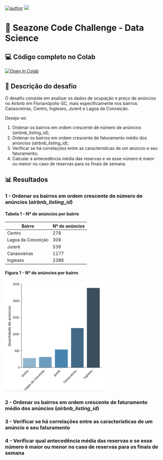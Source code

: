 [![author](https://img.shields.io/badge/Autor-Leonardo_Duarte-red.svg)](https://www.linkedin.com/in/leonardo-sales-duarte/) [![](https://img.shields.io/badge/python-3.7+-blue.svg)](https://www.python.org/downloads/release/python-3712/)

# 🚀 Seazone Code Challenge - Data Science

## 💻 Código completo no Colab

[![Open In Colab](https://colab.research.google.com/assets/colab-badge.svg)](link)

## 📝 Descrição do desafio

O desafio consiste em analisar os dados de ocupação e preço de anúncios no Airbnb em Florianópolis-SC, mais especificamente nos bairros: Canasvieiras, Centro, Ingleses, Jurerê e Lagoa da Conceição.

Deseja-se:

1.  Ordenar os bairros em ordem crescente de número de anúncios (*airbnb_listing_id*);
2.  Ordenar os bairros em ordem crescente de faturamento médio dos anúncios (*airbnb_listing_id*);
3.  Verificar se há correlações entre as características de um anúncio e seu faturamento;
4.  Calcular a antecedência média das reservas e se esse número é maior ou menor no caso de reservas para os finais de semana.  

## 📊 Resultados

### 1 - Ordenar os bairros em ordem crescente de número de anúncios (*airbnb_listing_id*)

#### Tabela 1 - Nº de anúncios por bairro
|Bairro| Nº de anúncios|
|--|--|
|Centro|278|
|Lagoa da Conceição|309|
|Jurerê|539|
|Canasvieiras|1177|
|Ingleses|2388|

#### Figura 1 - Nº de anúncios por bairro
![Image](images/image.png)


### 2 - Ordenar os bairros em ordem crescente de faturamento médio dos anúncios (*airbnb_listing_id*)
### 3 - Verificar se há correlações entre as características de um anúncio e seu faturamento
### 4 - Verificar qual antecedência média das reservas e se esse número é maior ou menor no caso de reservas para os finais de semana














